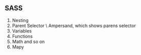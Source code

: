 ## SASS

1. Nesting 
2. Parent Selector \ Ampersand, which shows parens selector
3. Variables
4. Functions
5. Math and so on
6. Mapy
